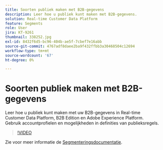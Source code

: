 ```yaml
---
title: Soorten publiek maken met B2B-gegevens
description: Leer hoe u publiek kunt maken met B2B-gegevens.
solution: Real-time Customer Data Platform
feature: Segments
role: User
jira: KT-9261
thumbnail: 338252.jpg
exl-id: 8432f6d5-bc96-404b-ae5f-7cbef7e16abb
source-git-commit: 4767adf8daee2ba9f432ffbb3a30468504c12694
workflow-type: tm+mt
source-wordcount: '67'
ht-degree: 0%

---
```


# Soorten publiek maken met B2B-gegevens

Leer hoe u publiek kunt maken met uw B2B-gegevens in Real-time Customer Data Platform, B2B Edition en Adobe Experience Platform. Gebruik accountprofielen en mogelijkheden in definities van publieksregels.

>[!VIDEO](https://video.tv.adobe.com/v/338252?quality=12&learn=on)

Zie voor meer informatie de [Segmenteringsdocumentatie](https://experienceleague.adobe.com/docs/experience-platform/rtcdp/profile/profile-browse.html).
